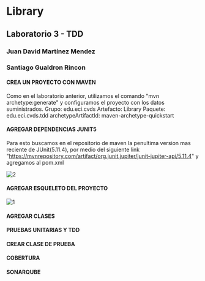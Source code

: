 # Library
## Laboratorio 3 - TDD
### Juan David Martínez Mendez
### Santiago Gualdron Rincon
#### CREA UN PROYECTO CON MAVEN
Como en el laboratorio anterior, utilizamos el comando "mvn archetype:generate" y configuramos el proyecto con los datos suministrados.
Grupo: edu.eci.cvds 
Artefacto: Library 
Paquete: edu.eci.cvds.tdd 
archetypeArtifactId: maven-archetype-quickstart 
#### AGREGAR DEPENDENCIAS JUNIT5
Para esto buscamos en el repositorio de maven la penultima version mas reciente de JUnit(5.11.4), por medio del siguiente link "https://mvnrepository.com/artifact/org.junit.jupiter/junit-jupiter-api/5.11.4"
y agregamos al pom.xml

![2](https://github.com/user-attachments/assets/93b9feae-7375-4d12-b65e-a4d279b446a9)

#### AGREGAR ESQUELETO DEL PROYECTO
![1](https://github.com/user-attachments/assets/3dd665b1-2799-4300-a0ad-0567b056fded)
#### AGREGAR CLASES

#### PRUEBAS UNITARIAS Y TDD

#### CREAR CLASE DE PRUEBA

#### COBERTURA

#### SONARQUBE


